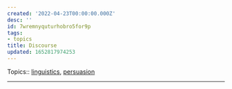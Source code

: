```yaml
---
created: '2022-04-23T00:00:00.000Z'
desc: ''
id: 7wremnyquturhobro5for9p
tags:
- topics
title: Discourse
updated: 1652817974253
---
```

   
Topics::  [linguistics](../topics/linguistics.md), [persuasion](../topics/persuasion.md)   
   
   
---